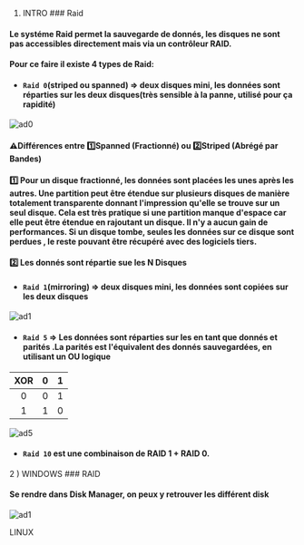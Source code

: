 1) INTRO ### Raid
#### Le systéme Raid permet la sauvegarde de donnés, les disques ne sont pas accessibles directement mais via un contrôleur RAID. 
#### Pour ce faire il existe 4 types de Raid:
* #### `Raid 0`(striped ou spanned) => deux disques mini, les données sont réparties sur les deux disques(très sensible à la panne, utilisé pour ça rapidité) 
![ad0](https://github.com/user-attachments/assets/22eeb378-d6e5-499f-bd12-9eb69ef178dd)
#### ⚠️Différences entre 1️⃣Spanned (Fractionné) ou 2️⃣Striped (Abrégé par Bandes)
#### 1️⃣ Pour un disque fractionné, les données sont placées les unes après les autres. Une partition peut être étendue sur plusieurs disques de manière totalement transparente donnant l'impression qu'elle se trouve sur un seul disque. Cela est très pratique si une partition manque d'espace car elle peut être étendue en rajoutant un disque. Il n'y a aucun gain de performances. Si un disque tombe, seules les données sur ce disque sont perdues , le reste pouvant être récupéré avec des logiciels tiers.
#### 2️⃣ Les donnés sont répartie sue les N Disques
* ####  `Raid 1`(mirroring) => deux disques mini, les données sont copiées sur les deux disques
![ad1](https://github.com/user-attachments/assets/0ebeae76-87ce-42a7-831b-473131136871)

* ####  `Raid 5` => Les données sont réparties sur les en tant que donnés et parités .La parités est l'équivalent des donnés sauvegardées, en utilisant un OU logique

|XOR|0|1|
|:-:|:-:|:-:|
|0|0|1|
|1|1|0|

![ad5](https://github.com/user-attachments/assets/d5c7a1a5-b20f-4b81-be3e-6708c9ed1a66)

* ####  `Raid 10` est une combinaison de RAID 1 + RAID 0.
2 ) WINDOWS ### RAID
#### Se rendre dans Disk Manager, on peux y retrouver les différent disk
![ad1](https://github.com/user-attachments/assets/c1e33a78-1228-4172-aaab-89f01c2ed2e0)








LINUX











